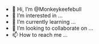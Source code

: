 - 👋 Hi, I’m @Monkeykeefebull
- 👀 I’m interested in ...
- 🌱 I’m currently learning ...
- 💞️ I’m looking to collaborate on ...
- 📫 How to reach me ...

<!---
Monkeykeefebull/Monkeykeefebull is a ✨ special ✨ repository because its `README.md` (this file) appears on your GitHub profile.
You can click the Preview link to take a look at your changes.
--->
